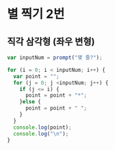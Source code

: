 별 찍기 2번
==========
직각 삼각형 (좌우 변형)
-----------------------

~~~~~~~~~~~~~~~~~~~~~~~~~~~~~~~~~~~~javascript
var inputNum = prompt("몇 줄?");

for (i = 0; i < inputNum; i++) {
  var point = "";
  for (j = 0; j <inputNum; j++) {
    if (j <= i) {
      point = point + "*";
    }else {
      point = point + " ";
    }
  }
  console.log(point);
  console.log("\n");
}
~~~~~~~~~~~~~~~~~~~~~~~~~~~~~~~~~~~~
